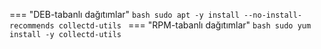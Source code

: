 === "DEB-tabanlı dağıtımlar"
    ```bash
    sudo apt -y install --no-install-recommends collectd-utils
    ```
=== "RPM-tabanlı dağıtımlar"
    ```bash
    sudo yum install -y collectd-utils
    ```